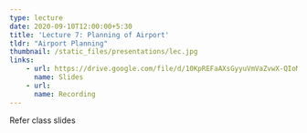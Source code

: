 ```yaml
---
type: lecture
date: 2020-09-10T12:00:00+5:30
title: 'Lecture 7: Planning of Airport'
tldr: "Airport Planning"
thumbnail: /static_files/presentations/lec.jpg
links: 
    - url: https://drive.google.com/file/d/10KpREFaAXsGyyuVmVaZvwX-QIoMy-Xgh/view?usp=sharing
      name: Slides
    - url: 
      name: Recording
---
```

Refer class slides